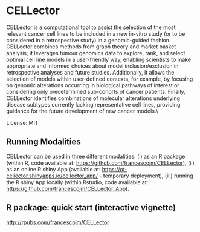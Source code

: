 # CELLector

CELLector is a computational tool to assist the selection of the most relevant cancer cell lines to be included in a new in-vitro study (or to be considered in a retrospective study) in a genomic-guided fashion. CELLector combines methods from graph theory and market basket analysis; it leverages tumour genomics data to explore, rank, and select optimal cell line models in a user-friendly way, enabling scientists to make appropriate and informed choices about model inclusion/exclusion in retrospective analyses and future studies. Additionally, it allows the selection of models within user-defined contexts, for example, by focusing on genomic alterations occurring in biological pathways of interest or considering only predetermined sub-cohorts of cancer patients. Finally, CELLector identifies combinations of molecular alterations underlying disease subtypes currently lacking representative cell lines, providing guidance for the future development of new cancer models.\

License: MIT

## Running Modalities

CELLector can be used in three different modalities: (i) as an R package (within R, code available at: https://github.com/francescojm/CELLector), (ii) as an online R shiny App (available at: https://ot-cellector.shinyapps.io/cellector_app/ - temporary deployment), (iii) running the R shiny App locally (within Rstudio, code available at: https://github.com/francescojm/CELLector_App).


## R package: quick start (interactive vignette)

http://rpubs.com/francescojm/CELLector
